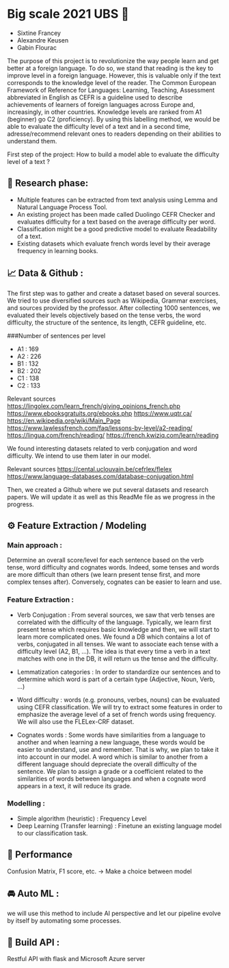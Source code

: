# Big scale 2021 UBS 💸
- Sixtine Francey
- Alexandre Keusen
- Gabin Flourac

The purpose of this project is to revolutionize the way people learn and get better at a foreign language. To do so, we stand that reading is the key to improve level in a foreign language. However, this is valuable only if the text corresponds to the knowledge level of the reader. The Common European Framework of Reference for Languages: Learning, Teaching, Assessment abbreviated in English as CEFR is a guideline used to describe achievements of learners of foreign languages across Europe and, increasingly, in other countries. Knowledge levels are ranked from A1 (beginner) go C2 (proficiency). By using this labelling method, we would be able to evaluate the difficulty level of a text and in a second time,  adresse/recommend relevant ones to readers depending on their abilities to understand them. 

First step of the project: How to build a model able to evaluate the difficulty level of a text ?

## 🔎 Research phase: 	
- Multiple features can be extracted from text analysis using Lemma and Natural Language Process Tool. 
- An existing project has been made called Duolingo CEFR Checker and evaluates difficulty for a text based on the average difficulty per word. 
- Classification might be a good predictive model to evaluate Readability of a text.
- Existing datasets which evaluate french words level by their average frequency in learning books.

## 📈 Data & Github : 
The first step was to gather and create a dataset based on several sources. We tried to use diversified sources such as Wikipedia, Grammar exercises, and sources provided by the professor. After collecting 1000 sentences, we evaluated their levels objectively based on the tense verbs, the word difficulty, the structure of the sentence, its length, CEFR guideline, etc.

###Number of sentences per level
- A1 : 169
- A2 : 226
- B1 : 132
- B2 : 202
- C1 : 138
- C2 : 133

Relevant sources
https://lingolex.com/learn_french/giving_opinions_french.php
https://www.ebooksgratuits.org/ebooks.php
https://www.uqtr.ca/
https://en.wikipedia.org/wiki/Main_Page
https://www.lawlessfrench.com/faq/lessons-by-level/a2-reading/
https://lingua.com/french/reading/
https://french.kwiziq.com/learn/reading

We found interesting datasets related to verb conjugation and word difficulty. We intend to use them later in our model.

Relevant sources
https://cental.uclouvain.be/cefrlex/flelex
https://www.language-databases.com/database-conjugation.html

Then, we created a Github where we put several datasets and research papers. We will update it as well as this ReadMe file as we progress in the progress.

## ⚙️ Feature Extraction / Modeling 

### Main approach : 
Determine an overall score/level for each sentence based on the verb tense, word difficulty and cognates words. Indeed, some tenses and words are more difficult than others (we learn present tense first, and more complex tenses after). Conversely, cognates can be easier to learn and use. 

### Feature Extraction : 
- Verb Conjugation : From several sources, we saw that verb tenses are correlated with the difficulty of the language. Typically, we learn first present tense which requires basic knowledge and then, we will start to learn more complicated ones. We found a DB which contains a lot of verbs, conjugated in all tenses. We want to associate each tense with a difficulty level (A2, B1, …). The idea is that every time a verb in a text matches with one in the DB, it will return us the tense and the difficulty.

- Lemmatization categories : In order to standardize our sentences and to determine which word is part of a certain type (Adjective, Noun, Verb, …)

- Word difficulty : words (e.g. pronouns, verbes, nouns) can be evaluated using CEFR classification. We will try to extract some features in order to emphasize the average level of a set of french words using frequency. We will also use the FLELex-CRF dataset.   

- Cognates words : Some words have similarities from a language to another and when learning a new language, these words would be easier to understand, use and remember. That is why, we plan to take it into account in our model. A word which is similar to another from a different language should depreciate the overall difficulty of the sentence. We plan to assign a grade or a coefficient related to the similarities of words between languages and when a cognate word appears in a text, it will reduce its grade.


### Modelling : 
- Simple algorithm (heuristic) : Frequency Level 
- Deep Learning (Transfer learning) : Finetune an existing language model to our classification task.  

## 🏅 Performance
Confusion Matrix, F1 score, etc. → Make a choice between model 

## 🚘 Auto ML :
we will use this method to include AI perspective and let our pipeline evolve by itself by automating some processes.  

## 🤖 Build API : 
Restful API with flask and Microsoft Azure server

